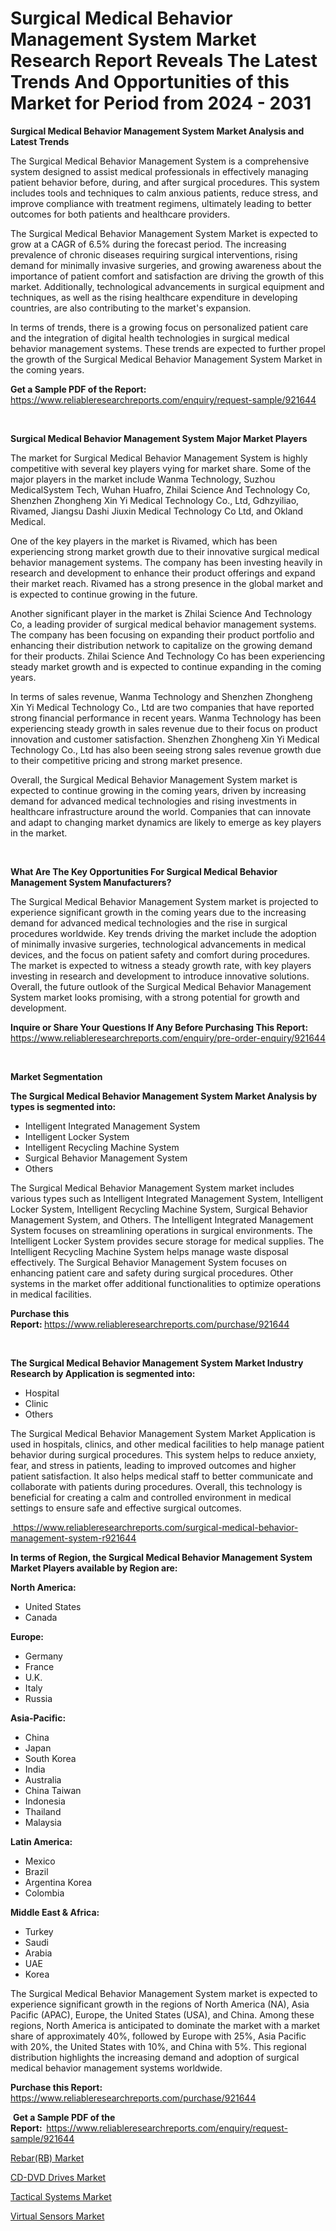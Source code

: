 <p><h1>Surgical Medical Behavior Management System Market Research Report Reveals The Latest Trends And Opportunities of this Market for Period from 2024 - 2031</h1></p><p><strong>Surgical Medical Behavior Management System Market Analysis and Latest Trends</strong></p>
<p><p>The Surgical Medical Behavior Management System is a comprehensive system designed to assist medical professionals in effectively managing patient behavior before, during, and after surgical procedures. This system includes tools and techniques to calm anxious patients, reduce stress, and improve compliance with treatment regimens, ultimately leading to better outcomes for both patients and healthcare providers.</p><p>The Surgical Medical Behavior Management System Market is expected to grow at a CAGR of 6.5% during the forecast period. The increasing prevalence of chronic diseases requiring surgical interventions, rising demand for minimally invasive surgeries, and growing awareness about the importance of patient comfort and satisfaction are driving the growth of this market. Additionally, technological advancements in surgical equipment and techniques, as well as the rising healthcare expenditure in developing countries, are also contributing to the market's expansion.</p><p>In terms of trends, there is a growing focus on personalized patient care and the integration of digital health technologies in surgical medical behavior management systems. These trends are expected to further propel the growth of the Surgical Medical Behavior Management System Market in the coming years.</p></p>
<p><strong>Get a Sample PDF of the Report:&nbsp;</strong> <a href="https://www.reliableresearchreports.com/enquiry/request-sample/921644">https://www.reliableresearchreports.com/enquiry/request-sample/921644</a></p>
<p>&nbsp;</p>
<p><strong>Surgical Medical Behavior Management System Major Market Players</strong></p>
<p><p>The market for Surgical Medical Behavior Management System is highly competitive with several key players vying for market share. Some of the major players in the market include Wanma Technology, Suzhou MedicalSystem Tech, Wuhan Huafro, Zhilai Science And Technology Co, Shenzhen Zhongheng Xin Yi Medical Technology Co., Ltd, Gdhzyiliao, Rivamed, Jiangsu Dashi Jiuxin Medical Technology Co Ltd, and Okland Medical.</p><p>One of the key players in the market is Rivamed, which has been experiencing strong market growth due to their innovative surgical medical behavior management systems. The company has been investing heavily in research and development to enhance their product offerings and expand their market reach. Rivamed has a strong presence in the global market and is expected to continue growing in the future.</p><p>Another significant player in the market is Zhilai Science And Technology Co, a leading provider of surgical medical behavior management systems. The company has been focusing on expanding their product portfolio and enhancing their distribution network to capitalize on the growing demand for their products. Zhilai Science And Technology Co has been experiencing steady market growth and is expected to continue expanding in the coming years.</p><p>In terms of sales revenue, Wanma Technology and Shenzhen Zhongheng Xin Yi Medical Technology Co., Ltd are two companies that have reported strong financial performance in recent years. Wanma Technology has been experiencing steady growth in sales revenue due to their focus on product innovation and customer satisfaction. Shenzhen Zhongheng Xin Yi Medical Technology Co., Ltd has also been seeing strong sales revenue growth due to their competitive pricing and strong market presence.</p><p>Overall, the Surgical Medical Behavior Management System market is expected to continue growing in the coming years, driven by increasing demand for advanced medical technologies and rising investments in healthcare infrastructure around the world. Companies that can innovate and adapt to changing market dynamics are likely to emerge as key players in the market.</p></p>
<p>&nbsp;</p>
<p><strong>What Are The Key Opportunities For Surgical Medical Behavior Management System Manufacturers?</strong></p>
<p><p>The Surgical Medical Behavior Management System market is projected to experience significant growth in the coming years due to the increasing demand for advanced medical technologies and the rise in surgical procedures worldwide. Key trends driving the market include the adoption of minimally invasive surgeries, technological advancements in medical devices, and the focus on patient safety and comfort during procedures. The market is expected to witness a steady growth rate, with key players investing in research and development to introduce innovative solutions. Overall, the future outlook of the Surgical Medical Behavior Management System market looks promising, with a strong potential for growth and development.</p></p>
<p><strong>Inquire or Share Your Questions If Any Before Purchasing This Report:</strong> <a href="https://www.reliableresearchreports.com/enquiry/pre-order-enquiry/921644">https://www.reliableresearchreports.com/enquiry/pre-order-enquiry/921644</a></p>
<p>&nbsp;</p>
<p><strong>Market Segmentation</strong></p>
<p><strong>The Surgical Medical Behavior Management System Market Analysis by types is segmented into:</strong></p>
<p><ul><li>Intelligent Integrated Management System</li><li>Intelligent Locker System</li><li>Intelligent Recycling Machine System</li><li>Surgical Behavior Management System</li><li>Others</li></ul></p>
<p><p>The Surgical Medical Behavior Management System market includes various types such as Intelligent Integrated Management System, Intelligent Locker System, Intelligent Recycling Machine System, Surgical Behavior Management System, and Others. The Intelligent Integrated Management System focuses on streamlining operations in surgical environments. The Intelligent Locker System provides secure storage for medical supplies. The Intelligent Recycling Machine System helps manage waste disposal effectively. The Surgical Behavior Management System focuses on enhancing patient care and safety during surgical procedures. Other systems in the market offer additional functionalities to optimize operations in medical facilities.</p></p>
<p><strong>Purchase this Report:&nbsp;</strong><a href="https://www.reliableresearchreports.com/purchase/921644">https://www.reliableresearchreports.com/purchase/921644</a></p>
<p>&nbsp;</p>
<p><strong>The Surgical Medical Behavior Management System Market Industry Research by Application is segmented into:</strong></p>
<p><ul><li>Hospital</li><li>Clinic</li><li>Others</li></ul></p>
<p><p>The Surgical Medical Behavior Management System Market Application is used in hospitals, clinics, and other medical facilities to help manage patient behavior during surgical procedures. This system helps to reduce anxiety, fear, and stress in patients, leading to improved outcomes and higher patient satisfaction. It also helps medical staff to better communicate and collaborate with patients during procedures. Overall, this technology is beneficial for creating a calm and controlled environment in medical settings to ensure safe and effective surgical outcomes.</p></p>
<p><a href="https://www.reliableresearchreports.com/surgical-medical-behavior-management-system-r921644">&nbsp;https://www.reliableresearchreports.com/surgical-medical-behavior-management-system-r921644</a></p>
<p><strong>In terms of Region, the Surgical Medical Behavior Management System Market Players available by Region are:</strong></p>
<p>
    <p> <strong> North America: </strong>
        <ul>
            <li>United States</li>
            <li>Canada</li>
        </ul>
        </p> 
    <p> <strong> Europe: </strong>
        <ul>
            <li>Germany</li>
            <li>France</li>
            <li>U.K.</li>
            <li>Italy</li>
            <li>Russia</li>
        </ul>
        </p> 
    <p> <strong> Asia-Pacific: </strong>
        <ul>
            <li>China</li>
            <li>Japan</li>
            <li>South Korea</li>
            <li>India</li>
            <li>Australia</li>
            <li>China Taiwan</li>
            <li>Indonesia</li>
            <li>Thailand</li>
            <li>Malaysia</li>
        </ul>
        </p> 
    <p> <strong> Latin America: </strong>
        <ul>
            <li>Mexico</li>
            <li>Brazil</li>
            <li>Argentina Korea</li>
            <li>Colombia</li>
        </ul>
        </p> 
    <p> <strong> Middle East & Africa: </strong>
        <ul>
            <li>Turkey</li>
            <li>Saudi</li>
            <li>Arabia</li>
            <li>UAE</li>
            <li>Korea</li>
        </ul>
    </p>
    </p>
<p><p>The Surgical Medical Behavior Management System market is expected to experience significant growth in the regions of North America (NA), Asia Pacific (APAC), Europe, the United States (USA), and China. Among these regions, North America is anticipated to dominate the market with a market share of approximately 40%, followed by Europe with 25%, Asia Pacific with 20%, the United States with 10%, and China with 5%. This regional distribution highlights the increasing demand and adoption of surgical medical behavior management systems worldwide.</p></p>
<p><strong>Purchase this Report: </strong><a href="https://www.reliableresearchreports.com/purchase/921644">https://www.reliableresearchreports.com/purchase/921644</a></p>
<p>&nbsp;<strong>Get a Sample PDF of the Report:&nbsp;&nbsp;</strong><a href="https://www.reliableresearchreports.com/enquiry/request-sample/921644">https://www.reliableresearchreports.com/enquiry/request-sample/921644</a></p>
<p><strong></strong></p>
<p><p><a href="https://www.linkedin.com/pulse/rebarrb-market-size-trends-growth-outlook-forecasted-aclnc?trackingId=VvhX4UVLpjPStIUlcatxlg%3D%3D">Rebar(RB) Market</a></p><p><a href="https://www.linkedin.com/pulse/cd-dvd-drives-market-size-outlook-forecast-2024-2031-inquistive-ip8pe">CD-DVD Drives Market</a></p><p><a href="https://github.com/mabutironaldo/Market-Research-Report-List-4/blob/main/tactical-systems-market.md">Tactical Systems Market</a></p><p><a href="https://github.com/Paul14Anderson63/Market-Research-Report-List-4/blob/main/virtual-sensors-market.md">Virtual Sensors Market</a></p></p>